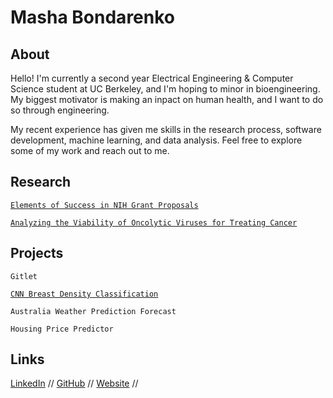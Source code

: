 # Masha Bondarenko


## About
Hello! I'm currently a second year Electrical Engineering & Computer Science student at UC Berkeley, and I'm hoping to minor in bioengineering. My biggest motivator is making an inpact on human health, and I want to do so through engineering. 

My recent experience has given me skills in the research process, software development, machine learning, and data analysis. Feel free to explore some of my work and reach out to me.


## Research
[`Elements of Success in NIH Grant Proposals`](http://discourseconventions.weebly.com/uploads/8/5/7/3/85737014/bondarenko_masha_validating_a_resource_for_the_specific_aims_section_in_nih_grant_proposals.pdf)

[`Analyzing the Viability of Oncolytic Viruses for Treating Cancer`](https://drive.google.com/file/d/1vdvKwhtjsrpzdg94_CK4Hm9Etubb0wIc/view?usp=sharing)

## Projects
`Gitlet`

[`CNN Breast Density Classification`](https://github.com/froghop/2DBreastDensityConvNet)

`Australia Weather Prediction Forecast`

`Housing Price Predictor`




## Links
[LinkedIn](https://www.linkedin.com/in/mashabondarenko/) //
[GitHub](https://github.com/froghop) //
[Website]() //
